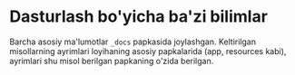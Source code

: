 # Dasturlash bo'yicha ba'zi bilimlar

Barcha asosiy ma'lumotlar `_docs` papkasida joylashgan. Keltirilgan misollarning ayrimlari loyihaning asosiy papkalarida (app, resources kabi), ayrimlari shu misol berilgan papkaning o'zida berilgan.

